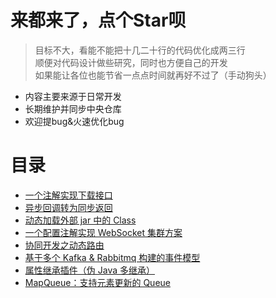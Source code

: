 # 来都来了，点个Star呗

> 目标不大，看能不能把十几二十行的代码优化成两三行<br/>
顺便对代码设计做些研究，同时也方便自己的开发<br/>
如果能让各位也能节省一点点时间就再好不过了（手动狗头）

- 内容主要来源于日常开发
- 长期维护并同步中央仓库
- 欢迎提bug&火速优化bug

# 目录

- [一个注解实现下载接口](../../wiki/Concept-Download)
- [异步回调转为同步返回](../../wiki/Concept-Sync-Waiting)
- [动态加载外部 jar 中的 Class](../../wiki/Concept-Plugin)
- [一个配置注解实现 WebSocket 集群方案](../../wiki/Concept-WebSocket-LoadBalance)
- [协同开发之动态路由](../../wiki/Concept-Router)
- [基于多个 Kafka & Rabbitmq 构建的事件模型](../../wiki/Concept-Event)
- [属性继承插件（伪 Java 多继承）](../../wiki/Concept-Inherit)
- [MapQueue：支持元素更新的 Queue](../../wiki/Concept-MapQueue)
